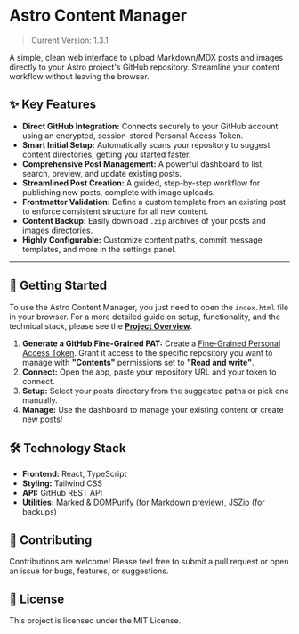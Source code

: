 # Astro Content Manager
> Current Version: 1.3.1

A simple, clean web interface to upload Markdown/MDX posts and images directly to your Astro project's GitHub repository. Streamline your content workflow without leaving the browser.

## ✨ Key Features

- **Direct GitHub Integration:** Connects securely to your GitHub account using an encrypted, session-stored Personal Access Token.
- **Smart Initial Setup:** Automatically scans your repository to suggest content directories, getting you started faster.
- **Comprehensive Post Management:** A powerful dashboard to list, search, preview, and update existing posts.
- **Streamlined Post Creation:** A guided, step-by-step workflow for publishing new posts, complete with image uploads.
- **Frontmatter Validation:** Define a custom template from an existing post to enforce consistent structure for all new content.
- **Content Backup:** Easily download `.zip` archives of your posts and images directories.
- **Highly Configurable:** Customize content paths, commit message templates, and more in the settings panel.

---

## 🚀 Getting Started

To use the Astro Content Manager, you just need to open the `index.html` file in your browser. For a more detailed guide on setup, functionality, and the technical stack, please see the [**Project Overview**](./OVERVIEW.md).

1.  **Generate a GitHub Fine-Grained PAT:** Create a [Fine-Grained Personal Access Token](https://github.com/settings/tokens/new?type=beta). Grant it access to the specific repository you want to manage with **"Contents"** permissions set to **"Read and write"**.
2.  **Connect:** Open the app, paste your repository URL and your token to connect.
3.  **Setup:** Select your posts directory from the suggested paths or pick one manually.
4.  **Manage:** Use the dashboard to manage your existing content or create new posts!

## 🛠️ Technology Stack

- **Frontend:** React, TypeScript
- **Styling:** Tailwind CSS
- **API:** GitHub REST API
- **Utilities:** Marked & DOMPurify (for Markdown preview), JSZip (for backups)

## 🤝 Contributing

Contributions are welcome! Please feel free to submit a pull request or open an issue for bugs, features, or suggestions.

## 📄 License

This project is licensed under the MIT License.